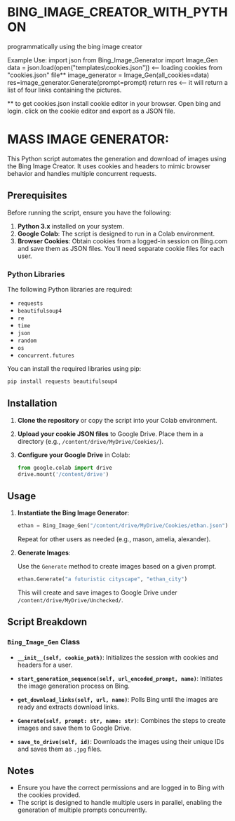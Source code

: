 # BING_IMAGE_CREATOR_WITH_PYTHON
programmatically using the bing image creator

Example Use:
import json
from Bing_Image_Generator import Image_Gen
data = json.load(open("templates\cookies.json")) <-- loading cookies from "cookies.json" file**
image_generator = Image_Gen(all_cookies=data)
res=image_generator.Generate(prompt=prompt)
return res <-- it will return a list of four links containing the pictures.


** to get cookies.json install cookie editor in your browser. Open bing and login. click on the cookie editor and export as a JSON file.


# MASS IMAGE GENERATOR:

This Python script automates the generation and download of images using the Bing Image Creator. It uses cookies and headers to mimic browser behavior and handles multiple concurrent requests.

## Prerequisites

Before running the script, ensure you have the following:

1. **Python 3.x** installed on your system.
2. **Google Colab**: The script is designed to run in a Colab environment.
3. **Browser Cookies**: Obtain cookies from a logged-in session on Bing.com and save them as JSON files. You'll need separate cookie files for each user.

### Python Libraries

The following Python libraries are required:

- `requests`
- `beautifulsoup4`
- `re`
- `time`
- `json`
- `random`
- `os`
- `concurrent.futures`

You can install the required libraries using pip:

```bash
pip install requests beautifulsoup4
```

## Installation

1. **Clone the repository** or copy the script into your Colab environment.

2. **Upload your cookie JSON files** to Google Drive. Place them in a directory (e.g., `/content/drive/MyDrive/Cookies/`).

3. **Configure your Google Drive** in Colab:

   ```python
   from google.colab import drive
   drive.mount('/content/drive')
   ```

## Usage

1. **Instantiate the Bing Image Generator**:

   ```python
   ethan = Bing_Image_Gen("/content/drive/MyDrive/Cookies/ethan.json")
   ```

   Repeat for other users as needed (e.g., mason, amelia, alexander).

2. **Generate Images**:

   Use the `Generate` method to create images based on a given prompt.

   ```python
   ethan.Generate("a futuristic cityscape", "ethan_city")
   ```

   This will create and save images to Google Drive under `/content/drive/MyDrive/Unchecked/`.

## Script Breakdown

### `Bing_Image_Gen` Class

- **`__init__(self, cookie_path)`**: Initializes the session with cookies and headers for a user.

- **`start_generation_sequence(self, url_encoded_prompt, name)`**: Initiates the image generation process on Bing.

- **`get_download_links(self, url, name)`**: Polls Bing until the images are ready and extracts download links.

- **`Generate(self, prompt: str, name: str)`**: Combines the steps to create images and save them to Google Drive.

- **`save_to_drive(self, id)`**: Downloads the images using their unique IDs and saves them as `.jpg` files.

## Notes

- Ensure you have the correct permissions and are logged in to Bing with the cookies provided.
- The script is designed to handle multiple users in parallel, enabling the generation of multiple prompts concurrently.
